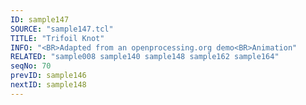```yaml
---
ID: sample147
SOURCE: "sample147.tcl"
TITLE: "Trifoil Knot"
INFO: "<BR>Adapted from an openprocessing.org demo<BR>Animation"
RELATED: "sample008 sample140 sample148 sample162 sample164"
seqNo: 70
prevID: sample146
nextID: sample148
---
```


